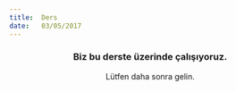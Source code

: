 ```yaml
---
title:  Ders
date:   03/05/2017
---
```


### <center>Biz bu derste üzerinde çalışıyoruz.</center>
<center>Lütfen daha sonra gelin.</center>